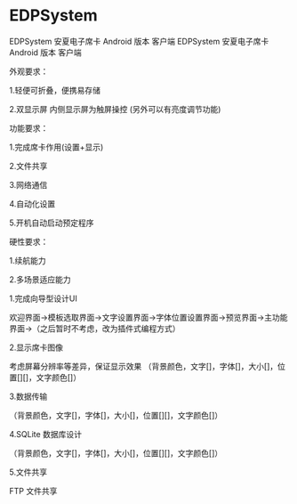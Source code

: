 # EDPSystem
EDPSystem 安夏电子席卡 Android 版本 客户端
EDPSystem 安夏电子席卡 Android 版本 客户端

外观要求：

1.轻便可折叠，便携易存储

2.双显示屏 内侧显示屏为触屏操控 (另外可以有亮度调节功能)

功能要求：

1.完成席卡作用(设置+显示)

2.文件共享

3.网络通信

4.自动化设置

5.开机自动启动预定程序

硬性要求：

1.续航能力

2.多场景适应能力

1.完成向导型设计UI

欢迎界面->模板选取界面->文字设置界面->字体位置设置界面->预览界面->主功能界面->（之后暂时不考虑，改为插件式编程方式）

2.显示席卡图像

考虑屏幕分辨率等差异，保证显示效果 （背景颜色，文字[]，字体[]，大小[]，位置[][]，文字颜色[]）

3.数据传输

（背景颜色，文字[]，字体[]，大小[]，位置[][]，文字颜色[]）

4.SQLite 数据库设计

（背景颜色，文字[]，字体[]，大小[]，位置[][]，文字颜色[]）

5.文件共享

FTP 文件共享
